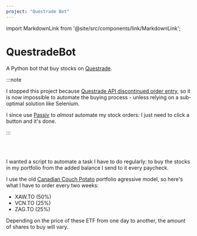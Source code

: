 ```yaml
---
project: "Questrade Bot"
---
```


import MarkdownLink from '@site/src/components/link/MarkdownLink';

# QuestradeBot

A Python bot that buy stocks on [Questrade](https://www.questrade.com/).

:::note

I stopped this project because [Questrade API discontinued order entry](https://www.reddit.com/r/Questrade/comments/82qjv3/questrade_api_discontinuing_order_entry/), so it is now impossible to automate the buying process - unless relying on a sub-optimal solution like Selenium.

I since use [Passiv](https://passiv.com/) to *almost* automate my stock orders: I just need to click a button and it's done.

:::

<MarkdownLink button
  to='https://github.com/brunopc-net/QuestradeBot'
  text='Repository'
/><br/><br/>

I wanted a script to automate a task I have to do regularly: to buy the stocks in my portfolio from the added balance I send to it every paycheck.

I use the old [Canadian Couch Potato](https://canadiancouchpotato.com/) portfolio agressive model, so here's what I have to order every two weeks:

- XAW.TO (50%)
- VCN.TO (25%)
- ZAG.TO (25%)

Depending on the price of these ETF from one day to another, the amount of shares to buy will vary.